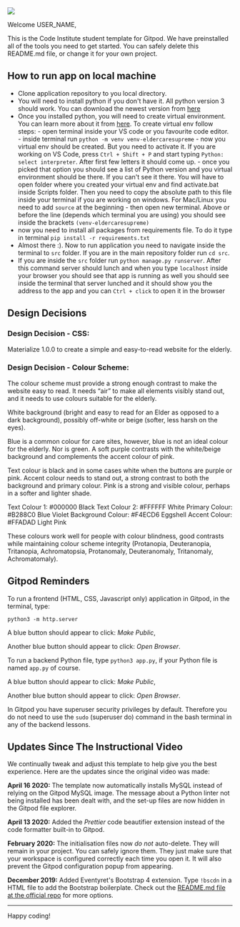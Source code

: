 <img src="https://codeinstitute.s3.amazonaws.com/fullstack/ci_logo_small.png" style="margin: 0;">

Welcome USER_NAME,

This is the Code Institute student template for Gitpod. We have preinstalled all of the tools you need to get started. You can safely delete this README.md file, or change it for your own project.

## How to run app on local machine

- Clone application repository to you local directory.
- You will need to install python if you don't have it. All python version 3 should work. You can download the newest version from [here](https://www.python.org/downloads/)
- Once you installed python, you will need to create virtual environment. You can learn more about it from [here](https://docs.python.org/3/tutorial/venv.html). To create virtual env follow steps:
      - open terminal inside your VS code or you favourite code editor.
      - inside terminal run `python -m venv venv-eldercaresupreme`
      - now you virtual env should be created. But you need to activate it. If you are working on VS Code, press `Ctrl + Shift + P` and start typing `Python: select interpreter`. After first few letters it should come up. 
      - once you picked that option you should see a list of Python version and you virtual environment should be there. If you can't see it there. You will have to open folder where you created your virtual env and find activate.bat inside Scripts folder. Then you need to copy the absolute path to this file inside your terminal if you are working on windows. For Mac/Linux you need to add `source` at the beginning
      - then open new terminal. Above or before the line (depends which terminal you are using) you should see inside the brackets `(venv-eldercaresupreme)`
- now you need to install all packages from requirements file. To do it type in terminal `pip install -r requirements.txt`
- Almost there :). Now to run application you need to navigate inside the terminal to `src` folder. If you are in the main repository folder run `cd src`.
- If you are inside the `src` folder run `python manage.py runserver`. After this command server should lunch and when you type `localhost` inside your browser you should see that app is running as well you should see inside the terminal that server lunched and it should show you the address to the app and you can `Ctrl + click` to open it in the browser


## Design Decisions

### Design Decision - CSS:

Materialize 1.0.0 to create a simple and easy-to-read website for the elderly.

### Design Decision - Colour Scheme:

The colour scheme must provide a strong enough contrast to make the website easy to read. It needs “air” to make all elements visibly stand out, and it needs to use colours suitable for the elderly.

White background (bright and easy to read for an Elder as opposed to a dark background), possibly off-white or beige (softer, less harsh on the eyes).

Blue is a common colour for care sites, however, blue is not an ideal colour for the elderly. Nor is green. A soft purple contrasts with the white/beige background and complements the accent colour of pink.

Text colour is black and in some cases white when the buttons are purple or pink.
Accent colour needs to stand out, a strong contrast to both the background and primary colour. Pink is a strong and visible colour, perhaps in a softer and lighter shade.

Text Colour 1: #000000 Black
Text Colour 2: #FFFFFF White
Primary Colour: #B288C0 Blue Violet
Background Colour: #F4ECD6 Eggshell
Accent Colour: #FFADAD Light Pink

These colours work well for people with colour blindness, good contrasts while maintaining colour scheme integrity (Protanopia, Deuteranopia, Tritanopia, Achromatopsia, Protanomaly, Deuteranomaly, Tritanomaly, Achromatomaly).

## Gitpod Reminders

To run a frontend (HTML, CSS, Javascript only) application in Gitpod, in the terminal, type:

`python3 -m http.server`

A blue button should appear to click: *Make Public*,

Another blue button should appear to click: *Open Browser*.

To run a backend Python file, type `python3 app.py`, if your Python file is named `app.py` of course.

A blue button should appear to click: *Make Public*,

Another blue button should appear to click: *Open Browser*.

In Gitpod you have superuser security privileges by default. Therefore you do not need to use the `sudo` (superuser do) command in the bash terminal in any of the backend lessons.

## Updates Since The Instructional Video

We continually tweak and adjust this template to help give you the best experience. Here are the updates since the original video was made:

**April 16 2020:** The template now automatically installs MySQL instead of relying on the Gitpod MySQL image. The message about a Python linter not being installed has been dealt with, and the set-up files are now hidden in the Gitpod file explorer.

**April 13 2020:** Added the _Prettier_ code beautifier extension instead of the code formatter built-in to Gitpod.

**February 2020:** The initialisation files now _do not_ auto-delete. They will remain in your project. You can safely ignore them. They just make sure that your workspace is configured correctly each time you open it. It will also prevent the Gitpod configuration popup from appearing.

**December 2019:** Added Eventyret's Bootstrap 4 extension. Type `!bscdn` in a HTML file to add the Bootstrap boilerplate. Check out the <a href="https://github.com/Eventyret/vscode-bcdn" target="_blank">README.md file at the official repo</a> for more options.

--------

Happy coding!
